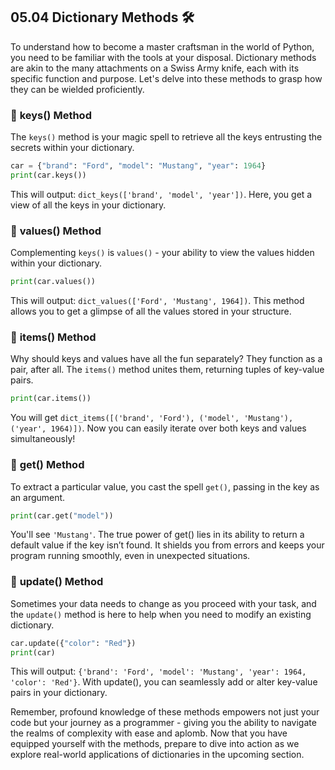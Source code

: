## 05.04 Dictionary Methods 🛠️

To understand how to become a master craftsman in the world of Python, you need to be familiar with the tools at your disposal. Dictionary methods are akin to the many attachments on a Swiss Army knife, each with its specific function and purpose. Let's delve into these methods to grasp how they can be wielded proficiently.

### 🧪 **keys() Method**

The `keys()` method is your magic spell to retrieve all the keys entrusting the secrets within your dictionary.

```python
car = {"brand": "Ford", "model": "Mustang", "year": 1964}
print(car.keys())
```
This will output: `dict_keys(['brand', 'model', 'year'])`. Here, you get a view of all the keys in your dictionary.

### 🔮 **values() Method**

Complementing `keys()` is `values()` - your ability to view the values hidden within your dictionary.

```python
print(car.values())
```
This will output: `dict_values(['Ford', 'Mustang', 1964])`. This method allows you to get a glimpse of all the values stored in your structure.

### 🏹 **items() Method**

Why should keys and values have all the fun separately? They function as a pair, after all. The `items()` method unites them, returning tuples of key-value pairs.

```python
print(car.items())
```
You will get `dict_items([('brand', 'Ford'), ('model', 'Mustang'), ('year', 1964)])`. Now you can easily iterate over both keys and values simultaneously!

### 🧩 **get() Method**

To extract a particular value, you cast the spell `get()`, passing in the key as an argument.

```python
print(car.get("model"))
```
You'll see `'Mustang'`. The true power of get() lies in its ability to return a default value if the key isn’t found. It shields you from errors and keeps your program running smoothly, even in unexpected situations.

### 🦾 **update() Method**

Sometimes your data needs to change as you proceed with your task, and the `update()` method is here to help when you need to modify an existing dictionary.

```python
car.update({"color": "Red"})
print(car)
```
This will output: `{'brand': 'Ford', 'model': 'Mustang', 'year': 1964, 'color': 'Red'}`. With update(), you can seamlessly add or alter key-value pairs in your dictionary.

Remember, profound knowledge of these methods empowers not just your code but your journey as a programmer - giving you the ability to navigate the realms of complexity with ease and aplomb. Now that you have equipped yourself with the methods, prepare to dive into action as we explore real-world applications of dictionaries in the upcoming section.